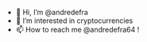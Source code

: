 - 👋 Hi, I’m @andredefra
- 👀 I’m interested in cryptocurrencies
- 📫 How to reach me @andredefra64 ! 

<!---
andredefra/andredefra is a ✨ special ✨ repository because its `README.md` (this file) appears on your GitHub profile.
You can click the Preview link to take a look at your changes.
--->
